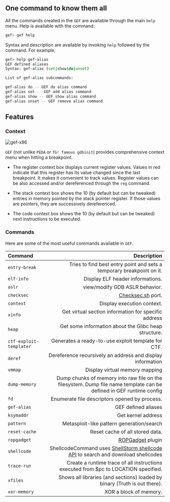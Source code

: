 ## One command to know them all

All the commands created in the `GEF` are available through the main `help`
menu. Help is available with the command:
```bash
gef> gef help
```

Syntax and description are available by invoking `help` followed by the
command. For example,

```bash
gef> help gef-alias
GEF defined aliases
Syntax: gef-alias (set|show|do|unset)

List of gef-alias subcommands:

gef-alias do -- GEF do alias command
gef-alias set -- GEF add alias command
gef-alias show -- GEF show alias command
gef-alias unset -- GEF remove alias command
```

## Features

### Context
![gef-x86](https://pbs.twimg.com/media/BvdRAJKIUAA8R6_.png:large)


`GEF` (not unlike `PEDA` or `fG! famous gdbinit`) provides comprehensive context
menu when hitting a breakpoint.

* The register context box displays current register values. Values in red
  indicate that this register has its value changed since the last
  breakpoint. It makes it convenient to track values. Register values can be
  also accessed and/or dereferenced through the `reg` command.

* The stack context box shows the 10 (by default but can be tweaked) entries in
  memory pointed by the stack pointer register. If those values are pointers,
  they are successively dereferenced.

* The code context box shows the 10 (by default but can be tweaked) next
  instructions to be executed.



### Commands

Here are some of the most useful commands available in `GEF`.

| Command    | Description |
|:-----------|----------------:|
| `entry-break` | Tries to find best entry point and sets a temporary breakpoint on it. |
| `elf-info` | Display ELF header informations. |
| `aslr` | view/modify GDB ASLR behavior. |
| `checksec` | [Checksec.sh](http://www.trapkit.de/tools/checksec.html) port. |
| `context` | Display execution context. |
|`xinfo` | Get virtual section information for specific address|
|`heap` | Get some information about the Glibc heap structure.|
|`ctf-exploit-templater` | Generates a ready-to-use exploit template for CTF.|
|`deref` | Dereference recursively an address and display information|
|`vmmap` | Display virtual memory mapping|
|`dump-memory` | Dump chunks of memory into raw file on the filesystem. Dump file name template can be defined in GEF runtime config|
|`fd` | Enumerate file descriptors opened by process.|
|`gef-alias` | GEF defined aliases|
|`ksymaddr` | Get kernel address|
|`pattern` | Metasploit-like pattern generation/search|
|`reset-cache` | Reset cache of all stored data.|
|`ropgadget` | [ROPGadget](http://shell-storm.org/project/ROPgadget) plugin|
|`shellcode` | ShellcodeCommand uses [ShellStorm shellcode API](http://shell-storm.org/shellcode/) to search and download shellcodes|
|`trace-run` | Create a runtime trace of all instructions executed from $pc to LOCATION specified.|
|`xfiles` | Shows all libraries (and sections) loaded by binary (Truth is out there).|
|`xor-memory` | XOR a block of memory.|
